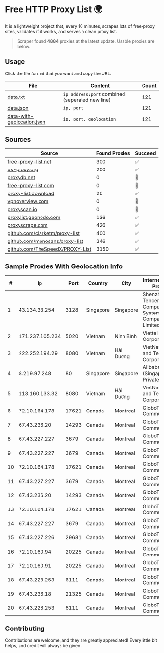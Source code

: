 
# Free HTTP Proxy List 🌍

It is a lightweight project that, every 10 minutes, scrapes lots of free-proxy sites, validates if it works, and serves a clean proxy list.


> Scraper found **4884** proxies at the latest update. Usable proxies are below.

## Usage

Click the file format that you want and copy the URL.


|File|Content|Count|
|----|-------|-----|
|[data.txt](https://raw.githubusercontent.com/themiralay/Proxy-List-World/master/data.txt)|`ip_address:port` combined (seperated new line)|121|
|[data.json](https://raw.githubusercontent.com/themiralay/Proxy-List-World/master/data.json)|`ip, port`|121|
|[data-with-geolocation.json](https://raw.githubusercontent.com/themiralay/Proxy-List-World/master/data-with-geolocation.json)|`ip, port, geolocation`|121|

## Sources

|Source|Found Proxies|Succeed|
|------|-------------|-------|
|[free-proxy-list.net](https://free-proxy-list.net)|300|✅|
|[us-proxy.org](https://www.us-proxy.org)|200|✅|
|[proxydb.net](http://proxydb.net)|0|🚫|
|[free-proxy-list.com](https://free-proxy-list.com/?page=&port=&type%5B%5D=http&type%5B%5D=https&up_time=0&search=Search)|0|🚫|
|[proxy-list.download](https://www.proxy-list.download/HTTP)|26|✅|
|[vpnoverview.com](https://vpnoverview.com/privacy/anonymous-browsing/free-proxy-servers)|0|🚫|
|[proxyscan.io](https://www.proxyscan.io)|0|🚫|
|[proxylist.geonode.com](https://proxylist.geonode.com/api/proxy-list?limit=300&page=1&sort_by=lastChecked&sort_type=desc&protocols=http,https)|136|✅|
|[proxyscrape.com](https://api.proxyscrape.com/v2/?request=displayproxies&protocol=http&timeout=10000&country=all&ssl=all&anonymity=all)|426|✅|
|[github.com/clarketm/proxy-list](https://raw.githubusercontent.com/clarketm/proxy-list/master/proxy-list-raw.txt)|400|✅|
|[github.com/monosans/proxy-list](https://raw.githubusercontent.com/monosans/proxy-list/main/proxies/http.txt)|246|✅|
|[github.com/TheSpeedX/PROXY-List](https://raw.githubusercontent.com/TheSpeedX/PROXY-List/master/http.txt)|3150|✅|


## Sample Proxies With Geolocation Info

|#|Ip|Port|Country|City|Internet Service Provider|
|-|--|----|-------|----|-------------------------|
|1|43.134.33.254|3128|Singapore|Singapore|Shenzhen Tencent Computer Systems Company Limited|
|2|171.237.105.234|5020|Vietnam|Ninh Bình|Viettel Corporation|
|3|222.252.194.29|8080|Vietnam|Hải Dương|VietNam Post and Telecom Corporation|
|4|8.219.97.248|80|Singapore|Singapore|Alibaba Cloud (Singapore) Private Limited|
|5|113.160.133.32|8080|Vietnam|Hải Dương|VietNam Post and Telecom Corporation|
|6|72.10.164.178|17621|Canada|Montreal|GloboTech Communications|
|7|67.43.236.20|14293|Canada|Montreal|GloboTech Communications|
|8|67.43.227.227|3679|Canada|Montreal|GloboTech Communications|
|9|67.43.227.227|3679|Canada|Montreal|GloboTech Communications|
|10|72.10.164.178|17621|Canada|Montreal|GloboTech Communications|
|11|67.43.227.227|3679|Canada|Montreal|GloboTech Communications|
|12|67.43.236.20|14293|Canada|Montreal|GloboTech Communications|
|13|72.10.164.178|17621|Canada|Montreal|GloboTech Communications|
|14|67.43.227.227|3679|Canada|Montreal|GloboTech Communications|
|15|67.43.227.226|29681|Canada|Montreal|GloboTech Communications|
|16|72.10.160.94|20225|Canada|Montreal|GloboTech Communications|
|17|72.10.160.91|20225|Canada|Montreal|GloboTech Communications|
|18|67.43.228.253|6111|Canada|Montreal|GloboTech Communications|
|19|67.43.236.18|21325|Canada|Montreal|GloboTech Communications|
|20|67.43.228.253|6111|Canada|Montreal|GloboTech Communications|



## Contributing

Contributions are welcome, and they are greatly appreciated! Every
little bit helps, and credit will always be given.

